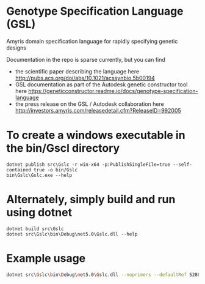 # Genotype Specification Language (GSL)

Amyris domain specification language for rapidly specifying genetic designs

Documentation in the repo is sparse currently, but you can find

* the scientific paper describing the language here http://pubs.acs.org/doi/abs/10.1021/acssynbio.5b00194
* GSL documentation as part of the Autodesk genetic constructor tool here https://geneticconstructor.readme.io/docs/genotype-specification-language
* the press release on the GSL / Autodesk collaboration here http://investors.amyris.com/releasedetail.cfm?ReleaseID=992005


# To create a windows executable in the bin/Gscl directory
```
dotnet publish src\Gslc -r win-x64 -p:PublishSingleFile=true --self-contained true -o bin/Gslc
bin\Gslc\Gslc.exe --help
```

# Alternately, simply build and run using dotnet
```
dotnet build src\Gslc
dotnet src\Gslc\bin\Debug\net5.0\Gslc.dll --help
```

# Example usage
```bash
dotnet src\Gslc\bin\Debug\net5.0\Gslc.dll --noprimers --defaultRef S288C --step examples\simple_fusion.gsl
```


